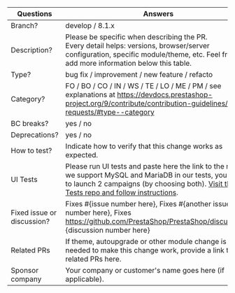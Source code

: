 <!-----------------------------------------------------------------------------
Thank you for contributing to the PrestaShop project!

Please take the time to edit the "Answers" rows below with the necessary information.

Check out our contribution guidelines to find out how to complete it:
https://devdocs.prestashop-project.org/9/contribute/contribution-guidelines/#pull-requests

For type and category see:
https://devdocs.prestashop-project.org/9/contribute/contribution-guidelines/pull-requests/#type--category
------------------------------------------------------------------------------>

| Questions         | Answers
| ----------------- | -------------------------------------------------------
| Branch?           | develop / 8.1.x
| Description?      | Please be specific when describing the PR. <br> Every detail helps: versions, browser/server configuration, specific module/theme, etc. Feel free to add more information below this table.
| Type?             | bug fix / improvement / new feature / refacto
| Category?         | FO / BO / CO / IN / WS / TE / LO / ME / PM / see explanations at https://devdocs.prestashop-project.org/9/contribute/contribution-guidelines/pull-requests/#type--category
| BC breaks?        | yes / no
| Deprecations?     | yes / no
| How to test?      | Indicate how to verify that this change works as expected.
| UI Tests          | Please run UI tests and paste here the link to the run. As we support MySQL and MariaDB in our tests, you have to launch 2 campaigns (by choosing both). [Visit the UI Tests repo and follow instructions](https://github.com/PrestaShop/ga.tests.ui.pr/).
| Fixed issue or discussion?     | Fixes #{issue number here}, Fixes #{another issue number here}, Fixes https://github.com/PrestaShop/PrestaShop/discussions/ {discussion number here}
| Related PRs       | If theme, autoupgrade or other module change is needed to make this change work, provide a link to related PRs here.
| Sponsor company   | Your company or customer's name goes here (if applicable).
